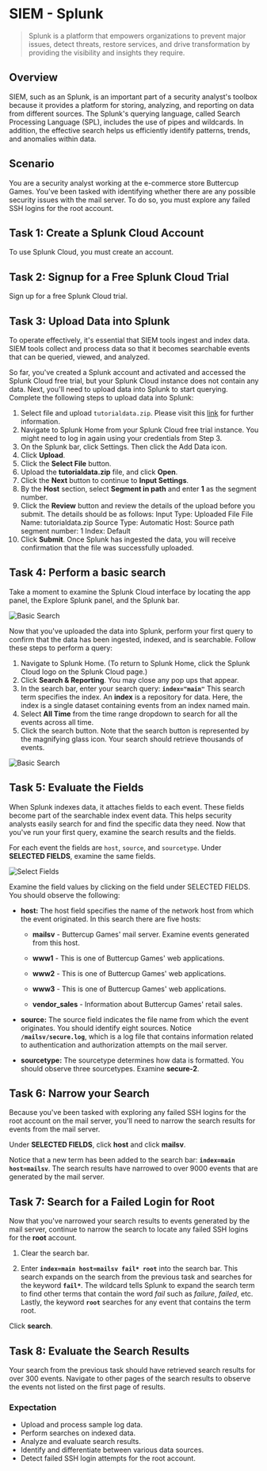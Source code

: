 # SIEM - Splunk 
> Splunk is a platform that empowers organizations to prevent major issues, detect threats, restore services, and drive transformation by providing the visibility and insights they require.

## Overview 
SIEM, such as an Splunk, is an important part of a security analyst's toolbox because it provides a platform for storing, analyzing, and reporting on data from different sources. The Splunk's querying language, called Search Processing Language (SPL), includes the use of pipes and wildcards. In addition, the effective search helps us efficiently identify patterns, trends, and anomalies within data. 

## Scenario 
You are a security analyst working at the e-commerce store Buttercup Games. You've been tasked with identifying whether there are any possible security issues with the mail server. To do so, you must explore any failed SSH logins for the root account.  

## Task 1: Create a Splunk Cloud Account
To use Splunk Cloud, you must create an account.

## Task 2: Signup for a Free Splunk Cloud Trial
Sign up for a free Splunk Cloud trial.

## Task 3: Upload Data into Splunk
To operate effectively, it's essential that SIEM tools ingest and index data. SIEM tools collect and process data so that it becomes searchable events that can be queried, viewed, and analyzed.

So far, you've created a Splunk account and activated and accessed the Splunk Cloud free trial, but your Splunk Cloud instance does not contain any data. Next, you'll need to upload data into Splunk to start querying. Complete the following steps to upload data into Splunk:

1. Select file and upload `tutorialdata.zip`. Please visit this [link](https://drive.google.com/file/d/1nDz_DZB4ADbD4tvaDa54_l1FoT_jtVy4/view) for further information.
2. Navigate to Splunk Home from your Splunk Cloud free trial instance. You might need to log in again using your credentials from Step 3.
3. On the Splunk bar, click Settings. Then click the Add Data icon.
4. Click **Upload**.
5. Click the **Select File** button.
6. Upload the **tutorialdata.zip** file, and click **Open**.
7. Click the **Next** button to continue to **Input Settings**.
8. By the **Host** section, select **Segment in path** and enter **1** as the segment number.
9. Click the **Review** button and review the details of the upload before you submit. The details should be as follows: 
Input Type: Uploaded File
File Name: tutorialdata.zip
Source Type: Automatic
Host: Source path segment number: 1 
Index: Default
10. Click **Submit**. Once Splunk has ingested the data, you will receive confirmation that the file was successfully uploaded.

## Task 4: Perform a basic search
Take a moment to examine the Splunk Cloud interface by locating the app panel, the Explore Splunk panel, and the Splunk bar.

![Basic Search](https://github.com/user-attachments/assets/06de1e85-82df-49bd-9aed-2ecca6b98733)

Now that you've uploaded the data into Splunk, perform your first query to confirm that the data has been ingested, indexed, and is searchable. Follow these steps to perform a query:

1. Navigate to Splunk Home. (To return to Splunk Home, click the Splunk Cloud logo on the Splunk Cloud page.)
2. Click **Search & Reporting**. You may close any pop ups that appear.
3. In the search bar,  enter your search query:
**`index="main"`**
This search term specifies the index. An **index** is a repository for data. Here, the index is a single dataset containing events from an index named main.
4. Select **All Time** from the time range dropdown to search for all the events across all time.
5. Click the search button. Note that the search button is represented by the magnifying glass icon. Your search should retrieve thousands of events.

![Basic Search](https://github.com/user-attachments/assets/cc69b84b-00da-4543-9cdf-d915d14b5c51)

## Task 5: Evaluate the Fields
When Splunk indexes data, it attaches fields to each event. These fields become part of the searchable index event data. This helps security analysts easily search for and find the specific data they need. Now that you've run your first query, examine the search results and the fields.

For each event the fields are `host`, `source`, and `sourcetype`. Under **SELECTED FIELDS**, examine the same fields.

![Select Fields](https://github.com/user-attachments/assets/4e45e776-3711-48a7-ac66-3e268a294265)

Examine the field values by clicking on the field under SELECTED FIELDS. You should observe the following:

* **host:** The host field specifies the name of the network host from which the event originated. In this search there are five hosts:

  * **mailsv** - Buttercup Games' mail server. Examine events generated from this host.

  * **www1** - This is one of Buttercup Games' web applications.

  * **www2** - This is one of Buttercup Games' web applications.

  * **www3** - This is one of Buttercup Games' web applications.

  * **vendor_sales** - Information about Buttercup Games' retail sales.

* **source:** The source field indicates the file name from which the event originates. You should identify eight sources. Notice **`/mailsv/secure.log`**, which is a log file that contains information related to authentication and authorization attempts on the mail server.

* **sourcetype:** The sourcetype determines how data is formatted. You should observe three sourcetypes. Examine **secure-2**.

## Task 6: Narrow your Search
Because you've been tasked with exploring any failed SSH logins for the root account on the mail server, you'll need to narrow the search results for events from the mail server.

Under **SELECTED FIELDS**, click **host** and click **mailsv**.

Notice that a new term has been added to the search bar: **`index=main host=mailsv`**. The search results have narrowed to over 9000 events that are generated by the mail server.

## Task 7: Search for a Failed Login for Root
Now that you've narrowed your search results to events generated by the mail server, continue to narrow the search to locate any failed SSH logins for the **root** account. 

1. Clear the search bar.

2. Enter **`index=main host=mailsv fail* root`** into the search bar. This search expands on the search from the previous task and searches for the keyword **`fail*`**. The wildcard tells Splunk to expand the search term to find other terms that contain the word *fail* such as *failure*, *failed*, etc. Lastly, the keyword **`root`** searches for any event that contains the term root.

Click **search**.

## Task 8: Evaluate the Search Results

Your search from the previous task should have retrieved search results for over 300 events. Navigate to other pages of the search results to observe the events not listed on the first page of results.

### Expectation
* Upload and process sample log data.
* Perform searches on indexed data.
* Analyze and evaluate search results.
* Identify and differentiate between various data sources.
* Detect failed SSH login attempts for the root account.
